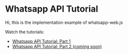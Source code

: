 # Whatsapp API Tutorial

Hi, this is the implementation example of whatsapp-web.js

Watch the tutorials:

- <a href="#">Whatsapp API Tutorial: Part 1</a>
- <a href="#">Whatsapp API Tutorial: Part 2 (coming soon)</a>

